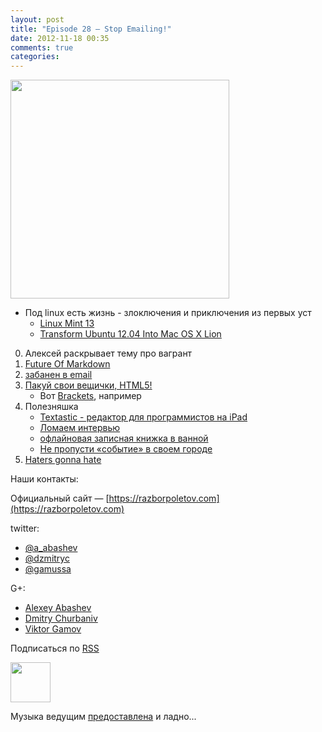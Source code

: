 ```yaml
---
layout: post
title: "Episode 28 — Stop Emailing!"
date: 2012-11-18 00:35
comments: true
categories: 
---
```


<img border="0" width="350" height="350" src="https://lh6.googleusercontent.com/-ayHAagFuXL4/UKrGgfceOHI/AAAAAAAAJNE/_WYL5mgv8Mo/s400/28777959.png"/>

<!-- topics goes here-->

- Под linux есть жизнь - злоключения и приключения из первых уст
    - [Linux Mint 13](http://blog.linuxmint.com/?p=2031)
    - [Transform Ubuntu 12.04 Into Mac OS X Lion](http://sajithdilshan.github.com/blog/blog/2012/08/07/transform-ubuntu-12-dot-04-into-mac-os-x-lion/) 
0. Алексей раскрывает тему про вагрант
1. [Future Of Markdown](http://www.codinghorror.com/blog/2012/10/the-future-of-markdown.html)
2. [забанен в email](http://www.forbes.com/sites/forbesleadershipforum/2012/10/25/i-banned-all-internal-e-mails-at-my-company-for-a-week/
)
3. [Пакуй свои вещички, HTML5!](http://blog.chromium.org/2012/08/the-evolution-of-chrome-packaged-apps.html)  
    - Вот [Brackets](https://github.com/adobe/brackets), например
4. Полезняшка
    - [Textastic - редактор для программистов на iPad](http://www.textasticapp.com)
    - [Ломаем интервью](http://blog.geekli.st/post/34361344887/how-to-crack-the-toughest-coding-interviews-by-gayle)
    - [офлайновая записная книжка в ванной](http://www.amazon.com/gp/product/B003W09LTQ)
    - [Не пропусти «событие» в своем городе](http://it-sobytie.ru)
5. [Haters gonna hate](http://java.dzone.com/articles/10-things-i-never-want-see)

Наши контакты:

Официальный сайт — [https://razborpoletov.com](https://razborpoletov.com)

twitter: 

 * [@a_abashev](https://twitter.com/#!/a_abashev) 
 * [@dzmitryc](https://twitter.com/#!/dzmitryc)
 * [@gamussa](https://twitter.com/#!/gamussa)

G+:

 * [Alexey Abashev](http://gplus.to/aabashev) 
 * [Dmitry Churbaniv](http://gplus.to/dmitryc)
 * [Viktor Gamov](http://gplus.to/gAmUssA) 

<!-- player goes here-->
<audio preload="none">
  <source src="http://traffic.libsyn.com/razborpoletov/razbor_28.mp3" type="audio/mp3" />
  Your browser does not support the audio tag.
</audio>

Подписаться по [RSS](http://feeds.feedburner.com/razbor-podcast)

<!-- episode file link goes here-->
<a href="http://traffic.libsyn.com/razborpoletov/razbor_28.mp3" imageanchor="1" style="clear: left; margin-bottom: 1em; margin-left: auto; margin-right: 2em;"><img border="0" height="64" src="http://2.bp.blogspot.com/-qkfh8Q--dks/T0gixAMzuII/AAAAAAAAHD0/O5LbF3vvBNQ/s200/1330127522_mp3.png" width="64" /></a>

Музыка ведущим [предоставлена](http://www.audiobank.fm/single-music/27/111/More-And-Less/) и ладно...
